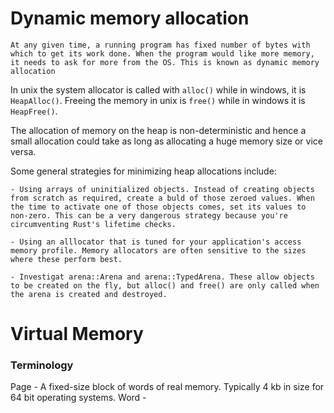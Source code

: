 # Dynamic memory allocation

    At any given time, a running program has fixed number of bytes with which to get its work done. When the program would like more memory, it needs to ask for more from the OS. This is known as dynamic memory allocation

In unix the system allocator is called with `alloc()` while in windows, it is
`HeapAlloc()`. Freeing the memory in unix is `free()` while in windows it is
`HeapFree()`.

The allocation of memory on the heap is non-deterministic and hence a small
allocation could take as long as allocating a huge memory size or vice versa.

Some general strategies for minimizing heap allocations include:

    - Using arrays of uninitialized objects. Instead of creating objects from scratch as required, create a buld of those zeroed values. When the time to activate one of those objects comes, set its values to non-zero. This can be a very dangerous strategy because you're circumventing Rust's lifetime checks.

    - Using an alllocator that is tuned for your application's access memory profile. Memory allocators are often sensitive to the sizes where these perform best.

    - Investigat arena::Arena and arena::TypedArena. These allow objects to be created on the fly, but alloc() and free() are only called when the arena is created and destroyed.


# Virtual Memory

### Terminology

Page - A fixed-size block of words of real memory. Typically 4 kb in size for 64 bit operating systems.
Word - 
